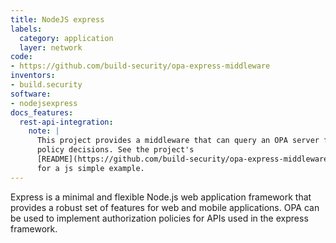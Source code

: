 ```yaml
---
title: NodeJS express
labels:
  category: application
  layer: network
code:
- https://github.com/build-security/opa-express-middleware
inventors:
- build.security
software:
- nodejsexpress
docs_features:
  rest-api-integration:
    note: |
      This project provides a middleware that can query an OPA server for
      policy decisions. See the project's
      [README](https://github.com/build-security/opa-express-middleware#simple-usage)
      for a js simple example.
---
```

Express is a minimal and flexible Node.js web application framework that provides a robust set of features for web and mobile applications.
OPA can be used to implement authorization policies for APIs used in the express framework.

